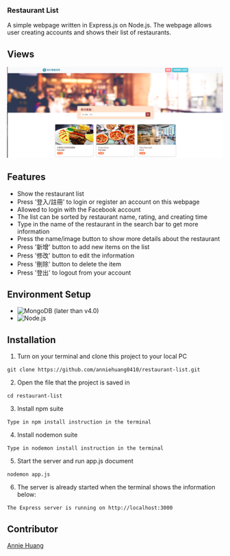 ### Restaurant List
A simple webpage written in Express.js on Node.js. 
The webpage allows user creating accounts and shows their list of restaurants. 

## Views
![index page](https://github.com/anniehuang0410/restaurant-list/blob/main/public/stylesheets/img/restaurant-list.png)

## Features
+ Show the restaurant list 
+ Press '登入/註冊' to login or register an account on this webpage
+ Allowed to login with the Facebook account
+ The list can be sorted by restaurant name, rating, and creating time
+ Type in the name of the restaurant in the search bar to get more information
+ Press the name/image button to show more details about the restaurant
+ Press '新增' button to add new items on the list 
+ Press '修改' button to edit the information
+ Press '刪除' button to delete the item 
+ Press '登出' to logout from your account

## Environment Setup
+ ![MongoDB](https://www.mongodb.com/try/download/community) (later than v4.0)
+ ![Node.js](https://nodejs.org/en)

## Installation
1. Turn on your terminal and clone this project to your local PC
```
git clone https://github.com/anniehuang0410/restaurant-list.git
```
2. Open the file that the project is saved in
```
cd restaurant-list
```
3. Install npm suite
```
Type in npm install instruction in the terminal
```
4. Install nodemon suite
```
Type in nodemon install instruction in the terminal
```
5. Start the server and run app.js document
```
nodemon app.js
```
6. The server is already started when the terminal shows the information below:
```
The Express server is running on http://localhost:3000
```

## Contributor
[Annie Huang](https://github.com/anniehuang0410)